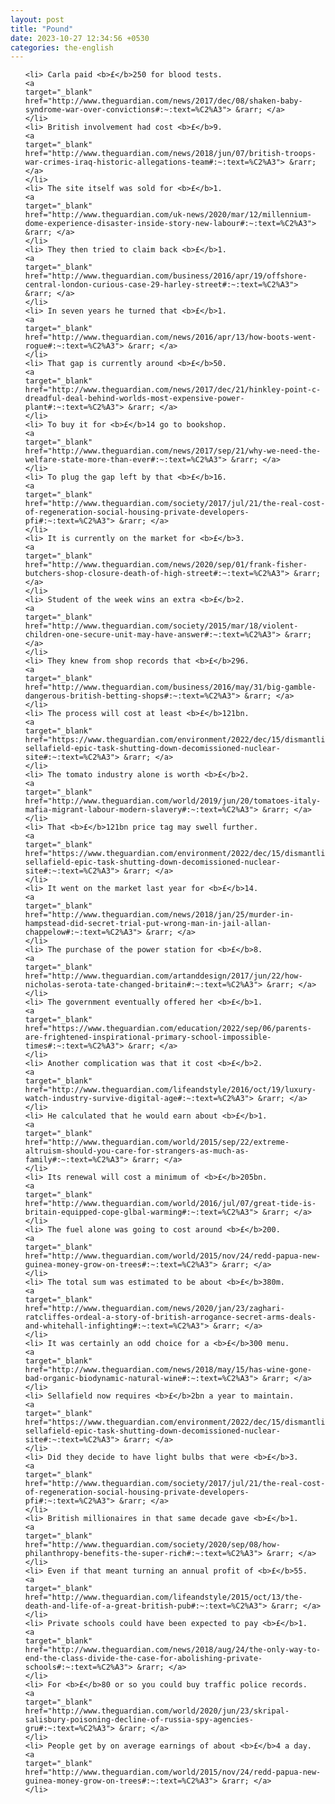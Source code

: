 ```yaml
---
layout: post
title: "Pound"
date: 2023-10-27 12:34:56 +0530
categories: the-english
---
```

<ol>

    <li> Carla paid <b>£</b>250 for blood tests.
    <a 
    target="_blank" 
    href="http://www.theguardian.com/news/2017/dec/08/shaken-baby-syndrome-war-over-convictions#:~:text=%C2%A3"> &rarr; </a>
    </li>
    <li> British involvement had cost <b>£</b>9.
    <a 
    target="_blank" 
    href="http://www.theguardian.com/news/2018/jun/07/british-troops-war-crimes-iraq-historic-allegations-team#:~:text=%C2%A3"> &rarr; </a>
    </li>
    <li> The site itself was sold for <b>£</b>1.
    <a 
    target="_blank" 
    href="http://www.theguardian.com/uk-news/2020/mar/12/millennium-dome-experience-disaster-inside-story-new-labour#:~:text=%C2%A3"> &rarr; </a>
    </li>
    <li> They then tried to claim back <b>£</b>1.
    <a 
    target="_blank" 
    href="http://www.theguardian.com/business/2016/apr/19/offshore-central-london-curious-case-29-harley-street#:~:text=%C2%A3"> &rarr; </a>
    </li>
    <li> In seven years he turned that <b>£</b>1.
    <a 
    target="_blank" 
    href="http://www.theguardian.com/news/2016/apr/13/how-boots-went-rogue#:~:text=%C2%A3"> &rarr; </a>
    </li>
    <li> That gap is currently around <b>£</b>50.
    <a 
    target="_blank" 
    href="http://www.theguardian.com/news/2017/dec/21/hinkley-point-c-dreadful-deal-behind-worlds-most-expensive-power-plant#:~:text=%C2%A3"> &rarr; </a>
    </li>
    <li> To buy it for <b>£</b>14 go to bookshop.
    <a 
    target="_blank" 
    href="http://www.theguardian.com/news/2017/sep/21/why-we-need-the-welfare-state-more-than-ever#:~:text=%C2%A3"> &rarr; </a>
    </li>
    <li> To plug the gap left by that <b>£</b>16.
    <a 
    target="_blank" 
    href="http://www.theguardian.com/society/2017/jul/21/the-real-cost-of-regeneration-social-housing-private-developers-pfi#:~:text=%C2%A3"> &rarr; </a>
    </li>
    <li> It is currently on the market for <b>£</b>3.
    <a 
    target="_blank" 
    href="http://www.theguardian.com/news/2020/sep/01/frank-fisher-butchers-shop-closure-death-of-high-street#:~:text=%C2%A3"> &rarr; </a>
    </li>
    <li> Student of the week wins an extra <b>£</b>2.
    <a 
    target="_blank" 
    href="http://www.theguardian.com/society/2015/mar/18/violent-children-one-secure-unit-may-have-answer#:~:text=%C2%A3"> &rarr; </a>
    </li>
    <li> They knew from shop records that <b>£</b>296.
    <a 
    target="_blank" 
    href="http://www.theguardian.com/business/2016/may/31/big-gamble-dangerous-british-betting-shops#:~:text=%C2%A3"> &rarr; </a>
    </li>
    <li> The process will cost at least <b>£</b>121bn.
    <a 
    target="_blank" 
    href="https://www.theguardian.com/environment/2022/dec/15/dismantling-sellafield-epic-task-shutting-down-decomissioned-nuclear-site#:~:text=%C2%A3"> &rarr; </a>
    </li>
    <li> The tomato industry alone is worth <b>£</b>2.
    <a 
    target="_blank" 
    href="http://www.theguardian.com/world/2019/jun/20/tomatoes-italy-mafia-migrant-labour-modern-slavery#:~:text=%C2%A3"> &rarr; </a>
    </li>
    <li> That <b>£</b>121bn price tag may swell further.
    <a 
    target="_blank" 
    href="https://www.theguardian.com/environment/2022/dec/15/dismantling-sellafield-epic-task-shutting-down-decomissioned-nuclear-site#:~:text=%C2%A3"> &rarr; </a>
    </li>
    <li> It went on the market last year for <b>£</b>14.
    <a 
    target="_blank" 
    href="http://www.theguardian.com/news/2018/jan/25/murder-in-hampstead-did-secret-trial-put-wrong-man-in-jail-allan-chappelow#:~:text=%C2%A3"> &rarr; </a>
    </li>
    <li> The purchase of the power station for <b>£</b>8.
    <a 
    target="_blank" 
    href="http://www.theguardian.com/artanddesign/2017/jun/22/how-nicholas-serota-tate-changed-britain#:~:text=%C2%A3"> &rarr; </a>
    </li>
    <li> The government eventually offered her <b>£</b>1.
    <a 
    target="_blank" 
    href="https://www.theguardian.com/education/2022/sep/06/parents-are-frightened-inspirational-primary-school-impossible-times#:~:text=%C2%A3"> &rarr; </a>
    </li>
    <li> Another complication was that it cost <b>£</b>2.
    <a 
    target="_blank" 
    href="http://www.theguardian.com/lifeandstyle/2016/oct/19/luxury-watch-industry-survive-digital-age#:~:text=%C2%A3"> &rarr; </a>
    </li>
    <li> He calculated that he would earn about <b>£</b>1.
    <a 
    target="_blank" 
    href="http://www.theguardian.com/world/2015/sep/22/extreme-altruism-should-you-care-for-strangers-as-much-as-family#:~:text=%C2%A3"> &rarr; </a>
    </li>
    <li> Its renewal will cost a minimum of <b>£</b>205bn.
    <a 
    target="_blank" 
    href="http://www.theguardian.com/world/2016/jul/07/great-tide-is-britain-equipped-cope-glbal-warming#:~:text=%C2%A3"> &rarr; </a>
    </li>
    <li> The fuel alone was going to cost around <b>£</b>200.
    <a 
    target="_blank" 
    href="http://www.theguardian.com/world/2015/nov/24/redd-papua-new-guinea-money-grow-on-trees#:~:text=%C2%A3"> &rarr; </a>
    </li>
    <li> The total sum was estimated to be about <b>£</b>380m.
    <a 
    target="_blank" 
    href="http://www.theguardian.com/news/2020/jan/23/zaghari-ratcliffes-ordeal-a-story-of-british-arrogance-secret-arms-deals-and-whitehall-infighting#:~:text=%C2%A3"> &rarr; </a>
    </li>
    <li> It was certainly an odd choice for a <b>£</b>300 menu.
    <a 
    target="_blank" 
    href="http://www.theguardian.com/news/2018/may/15/has-wine-gone-bad-organic-biodynamic-natural-wine#:~:text=%C2%A3"> &rarr; </a>
    </li>
    <li> Sellafield now requires <b>£</b>2bn a year to maintain.
    <a 
    target="_blank" 
    href="https://www.theguardian.com/environment/2022/dec/15/dismantling-sellafield-epic-task-shutting-down-decomissioned-nuclear-site#:~:text=%C2%A3"> &rarr; </a>
    </li>
    <li> Did they decide to have light bulbs that were <b>£</b>3.
    <a 
    target="_blank" 
    href="http://www.theguardian.com/society/2017/jul/21/the-real-cost-of-regeneration-social-housing-private-developers-pfi#:~:text=%C2%A3"> &rarr; </a>
    </li>
    <li> British millionaires in that same decade gave <b>£</b>1.
    <a 
    target="_blank" 
    href="http://www.theguardian.com/society/2020/sep/08/how-philanthropy-benefits-the-super-rich#:~:text=%C2%A3"> &rarr; </a>
    </li>
    <li> Even if that meant turning an annual profit of <b>£</b>55.
    <a 
    target="_blank" 
    href="http://www.theguardian.com/lifeandstyle/2015/oct/13/the-death-and-life-of-a-great-british-pub#:~:text=%C2%A3"> &rarr; </a>
    </li>
    <li> Private schools could have been expected to pay <b>£</b>1.
    <a 
    target="_blank" 
    href="http://www.theguardian.com/news/2018/aug/24/the-only-way-to-end-the-class-divide-the-case-for-abolishing-private-schools#:~:text=%C2%A3"> &rarr; </a>
    </li>
    <li> For <b>£</b>80 or so you could buy traffic police records.
    <a 
    target="_blank" 
    href="http://www.theguardian.com/world/2020/jun/23/skripal-salisbury-poisoning-decline-of-russia-spy-agencies-gru#:~:text=%C2%A3"> &rarr; </a>
    </li>
    <li> People get by on average earnings of about <b>£</b>4 a day.
    <a 
    target="_blank" 
    href="http://www.theguardian.com/world/2015/nov/24/redd-papua-new-guinea-money-grow-on-trees#:~:text=%C2%A3"> &rarr; </a>
    </li>